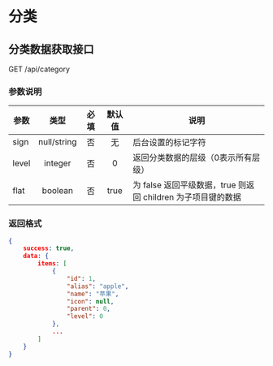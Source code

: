 分类
====

## 分类数据获取接口 
GET /api/category

### 参数说明
| 参数 | 类型 | 必填 | 默认值 | 说明 |
|---|:---:|:---:|:---:|---|
| sign | null/string | 否 | 无 | 后台设置的标记字符 |
| level | integer | 否 | 0 | 返回分类数据的层级（0表示所有层级） |
| flat | boolean | 否 | true | 为 false 返回平级数据，true 则返回 children 为子项目键的数据 |
### 返回格式
```json
{
    success: true,
    data: {
        items: [
            {
                "id": 1,
                "alias": "apple",
                "name": "苹果",
                "icon": null,
                "parent": 0,
                "level": 0
            },
            ...
        ]
    }
}
```